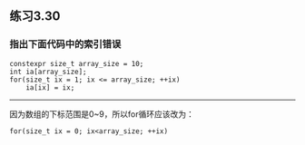 ## 练习3.30
### 指出下面代码中的索引错误
    constexpr size_t array_size = 10;
    int ia[array_size];
    for(size_t ix = 1; ix <= array_size; ++ix)
        ia[ix] = ix;
***
因为数组的下标范围是0~9，所以for循环应该改为：  

    for(size_t ix = 0; ix<array_size; ++ix)

